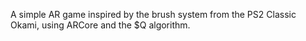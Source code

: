 A simple AR game inspired by the brush system from the PS2 Classic Okami, using ARCore and the $Q algorithm.